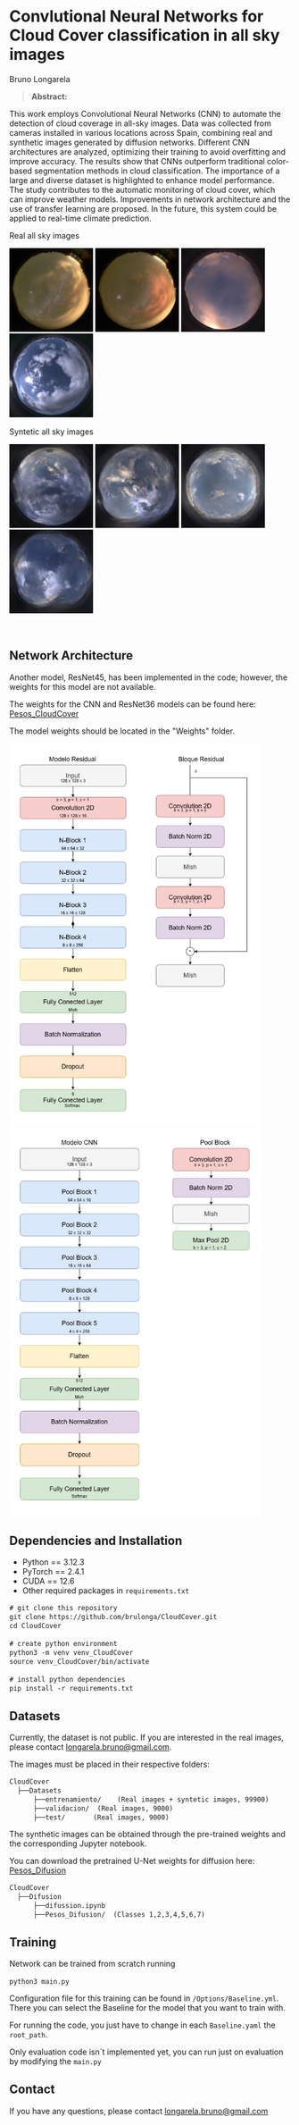 # Convlutional Neural Networks for Cloud Cover classification in all sky images

Bruno Longarela

> **Abstract:**
> 
This work employs Convolutional Neural Networks (CNN) to automate the detection of cloud coverage in all-sky images. Data was collected from cameras installed in various locations across Spain, combining real and synthetic images generated by diffusion networks. Different CNN architectures are analyzed, optimizing their training to avoid overfitting and improve accuracy. The results show that CNNs outperform traditional color-based segmentation methods in cloud classification. The importance of a large and diverse dataset is highlighted to enhance model performance. The study contributes to the automatic monitoring of cloud cover, which can improve weather models. Improvements in network architecture and the use of transfer learning are proposed. In the future, this system could be applied to real-time climate prediction.


Real all sky images 
 
<img src="assets/imagen1.jpg" alt="add" width="150">  <img src="assets/imagen2.jpg" alt="add" width="150">  <img src="assets/imagen3.jpg" alt="add" width="150">  <img src="assets/imagen4.jpg" alt="add" width="150"> 
                                             
Syntetic all sky images 
 
<img src="assets/imagen5.png" alt="add" width="150">  <img src="assets/imagen6.png" alt="add" width="150">  <img src="assets/imagen7.png" alt="add" width="150">  <img src="assets/imagen8.png" alt="add" width="150"> 

&nbsp;

## Network Architecture

Another model, ResNet45, has been implemented in the code; however, the weights for this model are not available.

The weights for the CNN and ResNet36 models can be found here: [Pesos_CloudCover](https://drive.google.com/drive/folders/1KZWFAToNkq5duZJEkr1tDn150-vRDBGM?usp=drive_link)

The model weights should be located in the "Weights" folder.

<img src="assets/residual.jpg" alt="add" width="450">  <img src="assets/cnn.jpg" alt="add" width="450">

## Dependencies and Installation

- Python == 3.12.3
- PyTorch == 2.4.1
- CUDA == 12.6
- Other required packages in `requirements.txt`

```
# git clone this repository
git clone https://github.com/brulonga/CloudCover.git
cd CloudCover

# create python environment
python3 -m venv venv_CloudCover
source venv_CloudCover/bin/activate

# install python dependencies
pip install -r requirements.txt
```

## Datasets

Currently, the dataset is not public. If you are interested in the real images, please contact longarela.bruno@gmail.com. 

The images must be placed in their respective folders:

```
CloudCover
  ├──Datasets
      ├──entrenamiento/    (Real images + syntetic images, 99900)
      ├──validacion/  (Real images, 9000)
      ├──test/       (Real images, 9000)
```

The synthetic images can be obtained through the pre-trained weights and the corresponding Jupyter notebook.

You can download the pretrained U-Net weights for diffusion here: [Pesos_Difusion](https://drive.google.com/drive/folders/18Uida-rjl7EKlqdIhzDRHJMQwDY0YvHK?usp=drive_link)

```
CloudCover
  ├──Difusion
      ├──difussion.ipynb
      ├──Pesos_Difusion/  (Classes 1,2,3,4,5,6,7)
```



## Training

Network can be trained from scratch running 

```python3 main.py```

Configuration file for this training can be found in `/Options/Baseline.yml`. There you can select the Baseline for the model that you want to train with. 

For running the code, you just have to change in each ```Baseline.yaml```  the   ```root_path```.

Only evaluation code isn´t implemented yet, you can run just on evaluation by modifying the ```main.py```

## Contact

If you have any questions, please contact longarela.bruno@gmail.com
